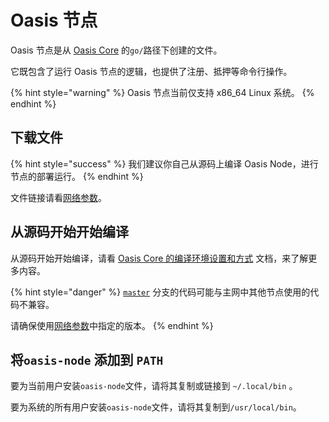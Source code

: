# Oasis 节点

Oasis 节点是从 [Oasis Core](https://github.com/oasisprotocol/oasis-core) 的`go/`路径下创建的文件。

它既包含了运行 Oasis 节点的逻辑，也提供了注册、抵押等命令行操作。

{% hint style="warning" %}
Oasis 节点当前仅支持 x86_64 Linux 系统。
{% endhint %}

## 下载文件

{% hint style="success" %}
我们建议你自己从源码上编译 Oasis Node，进行节点的部署运行。
{% endhint %}

文件链接请看[网络参数](../../oasis-network/network-parameters.md)。

## 从源码开始开始编译

从源码开始开始编译，请看 [Oasis Core 的编译环境设置和方式](https://docs.oasis.dev/oasis-core/development-setup/build-environment-setup-and-building) 文档，来了解更多内容。

{% hint style="danger" %}
[`master`](https://github.com/oasisprotocol/oasis-core/tree/master/) 分支的代码可能与主网中其他节点使用的代码不兼容。

请确保使用[网络参数](../../oasis-network/network-parameters.md)中指定的版本。
{% endhint %}

## 将`oasis-node` 添加到 `PATH`

要为当前用户安装`oasis-node`文件，请将其复制或链接到 `~/.local/bin` 。

要为系统的所有用户安装`oasis-node`文件，请将其复制到`/usr/local/bin`。
